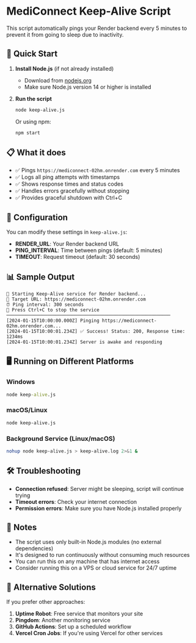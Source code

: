 # MediConnect Keep-Alive Script

This script automatically pings your Render backend every 5 minutes to prevent it from going to sleep due to inactivity.

## 🚀 Quick Start

1. **Install Node.js** (if not already installed)
   - Download from [nodejs.org](https://nodejs.org/)
   - Make sure Node.js version 14 or higher is installed

2. **Run the script**
   ```bash
   node keep-alive.js
   ```

   Or using npm:
   ```bash
   npm start
   ```

## 📋 What it does

- ✅ Pings `https://mediconnect-02hm.onrender.com` every 5 minutes
- ✅ Logs all ping attempts with timestamps
- ✅ Shows response times and status codes
- ✅ Handles errors gracefully without stopping
- ✅ Provides graceful shutdown with Ctrl+C

## 🔧 Configuration

You can modify these settings in `keep-alive.js`:

- **RENDER_URL**: Your Render backend URL
- **PING_INTERVAL**: Time between pings (default: 5 minutes)
- **TIMEOUT**: Request timeout (default: 30 seconds)

## 📊 Sample Output

```
🚀 Starting Keep-Alive service for Render backend...
📍 Target URL: https://mediconnect-02hm.onrender.com
⏰ Ping interval: 300 seconds
📝 Press Ctrl+C to stop the service
────────────────────────────────────────────────────────────
[2024-01-15T10:00:00.000Z] Pinging https://mediconnect-02hm.onrender.com...
[2024-01-15T10:00:01.234Z] ✅ Success! Status: 200, Response time: 1234ms
[2024-01-15T10:00:01.234Z] Server is awake and responding
```

## 🖥️ Running on Different Platforms

### Windows
```cmd
node keep-alive.js
```

### macOS/Linux
```bash
node keep-alive.js
```

### Background Service (Linux/macOS)
```bash
nohup node keep-alive.js > keep-alive.log 2>&1 &
```

## 🛠️ Troubleshooting

- **Connection refused**: Server might be sleeping, script will continue trying
- **Timeout errors**: Check your internet connection
- **Permission errors**: Make sure you have Node.js installed properly

## 📝 Notes

- The script uses only built-in Node.js modules (no external dependencies)
- It's designed to run continuously without consuming much resources
- You can run this on any machine that has internet access
- Consider running this on a VPS or cloud service for 24/7 uptime

## 🔄 Alternative Solutions

If you prefer other approaches:

1. **Uptime Robot**: Free service that monitors your site
2. **Pingdom**: Another monitoring service
3. **GitHub Actions**: Set up a scheduled workflow
4. **Vercel Cron Jobs**: If you're using Vercel for other services
